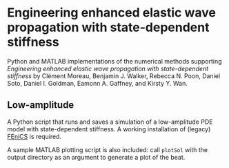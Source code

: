 # Engineering enhanced elastic wave propagation with state-dependent stiffness

Python and MATLAB implementations of the numerical methods supporting *Engineering enhanced elastic wave propagation with state-dependent stiffness* by Clément Moreau, Benjamin J. Walker, Rebecca N. Poon, Daniel Soto, Daniel I. Goldman, Eamonn A. Gaffney, and Kirsty Y. Wan.

## Low-amplitude
A Python script that runs and saves a simulation of a low-amplitude PDE model with state-dependent stiffness. A working installation of (legacy) [FEniCS](https://fenicsproject.org) is required.

A sample MATLAB plotting script is also included: call `plotSol` with the output directory as an argument to generate a plot of the beat.